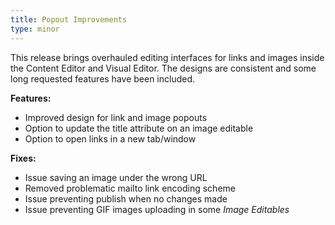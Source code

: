 ```yaml
---
title: Popout Improvements
type: minor
---
```


This release brings overhauled editing interfaces for links and images inside the Content Editor and Visual Editor. The designs are consistent and some long requested features have been included.

**Features:**

* Improved design for link and image popouts
* Option to update the title attribute on an image editable
* Option to open links in a new tab/window

**Fixes:**

* Issue saving an image under the wrong URL
* Removed problematic mailto link encoding scheme
* Issue preventing publish when no changes made
* Issue preventing GIF images uploading in some *Image Editables*